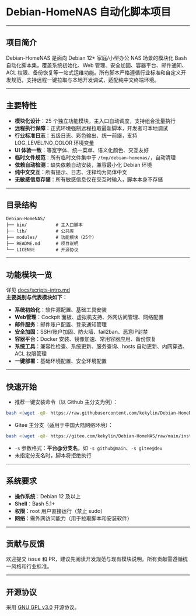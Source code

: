 # Debian-HomeNAS 自动化脚本项目

---

## 项目简介

Debian-HomeNAS 是面向 Debian 12+ 家庭/小型办公 NAS 场景的模块化 Bash 自动化脚本集，覆盖系统初始化、Web 管理、安全加固、容器平台、邮件通知、ACL 权限、备份恢复等一站式运维功能。所有脚本严格遵循行业标准和自定义开发规范，支持远程一键拉取与本地开发调试，适配纯中文终端环境。

---

## 主要特性

- **模块化设计**：25 个独立功能模块，主入口自动调度，支持组合批量执行
- **远程执行保障**：正式环境强制远程拉取最新脚本，开发者可本地调试
- **行业标准日志**：五级日志、彩色输出、统一前缀，支持 LOG_LEVEL/NO_COLOR 环境变量
- **UI 体验一致**：等宽字体、统一菜单、语义化颜色、交互友好
- **临时文件规范**：所有临时文件集中于 `/tmp/debian-homenas/`，自动清理
- **依赖自动检测**：缺失依赖自动安装，兼容最小化 Debian 环境
- **纯中文交互**：所有提示、日志、注释均为简体中文
- **无敏感信息存储**：所有敏感信息仅在交互时输入，脚本本身不存储

---

## 目录结构

```
Debian-HomeNAS/
├── bin/           # 主入口脚本
├── lib/           # 公共库
├── modules/       # 功能模块（25个）
├── README.md      # 项目说明
└── LICENSE        # 开源协议
```

---

## 功能模块一览

详见 [docs/scripts-intro.md](docs/scripts-intro.md)  
**主要类别与代表模块如下：**

- **系统初始化**：软件源配置、基础工具安装
- **Web管理**：Cockpit 面板、虚拟机支持、外网访问管理、网络配置
- **邮件服务**：邮件账户配置、登录通知管理
- **安全加固**：SSH/账户加固、防火墙、fail2ban、恶意IP封禁
- **容器平台**：Docker 安装、镜像加速、常用容器应用、备份恢复
- **系统工具**：兼容性检查、系统更新、服务查询、hosts 自动更新、内网穿透、ACL 权限管理
- **一键部署**：基础环境配置、安全环境配置

---

## 快速开始

- 推荐一键安装命令（以 Github 主分支为例）：

```bash
bash <(wget -qO- https://raw.githubusercontent.com/kekylin/Debian-HomeNAS/main/install.sh) -s github@main
```

- Gitee 主分支（适用于中国大陆网络环境）：

```bash
bash <(wget -qO- https://gitee.com/kekylin/Debian-HomeNAS/raw/main/install.sh) -s gitee@main
```

- `-s` 参数格式：**平台@分支名**，如 `-s github@main`、`-s gitee@dev`
- 未指定分支名时，脚本将拒绝执行

---

## 系统要求

- **操作系统**：Debian 12 及以上
- **Shell**：Bash 5.1+
- **权限**：root 用户直接运行（禁止 sudo）
- **网络**：需外网访问能力（用于拉取脚本和安装软件）

---

## 贡献与反馈

欢迎提交 issue 和 PR，建议先阅读开发规范与现有模块说明。所有贡献需遵循统一风格和行业标准。

---

## 开源协议

采用 [GNU GPL v3.0](https://www.gnu.org/licenses/gpl-3.0.html) 开源协议。 